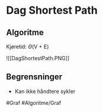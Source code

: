 # Dag Shortest Path

## Algoritme

Kjøretid: $\Theta$(V + E)

![[DagShortestPath.PNG]]


## Begrensninger
-	Kan ikke håndtere sykler



#Graf 
#Algoritme/Graf

